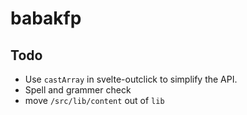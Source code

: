 # babakfp

## Todo
- Use `castArray` in svelte-outclick to simplify the API.
- Spell and grammer check
- move `/src/lib/content` out of `lib`
